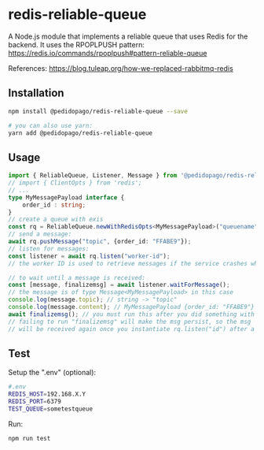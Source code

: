 # redis-reliable-queue
A Node.js module that implements a reliable queue that uses Redis for the backend.
It uses the RPOPLPUSH pattern:
https://redis.io/commands/rpoplpush#pattern-reliable-queue

References:
https://blog.tuleap.org/how-we-replaced-rabbitmq-redis

## Installation 
```sh
npm install @pedidopago/redis-reliable-queue --save

# you can also use yarn:
yarn add @pedidopago/redis-reliable-queue
```

## Usage
```typescript
import { ReliableQueue, Listener, Message } from '@pedidopago/redis-reliable-queue';
// import { ClientOpts } from 'redis';
// ...
type MyMessagePayload interface {
    order_id : string;
}
// create a queue with exis
const rq = ReliableQueue.newWithRedisOpts<MyMessagePayload>("queuename", 6379,"redis-host.pedidopago.com.br");
// send a message:
await rq.pushMessage("topic", {order_id: "FFABE9"});
// listen for messages:
const listener = await rq.listen("worker-id");
// the worker ID is used to retrieve messages if the service crashes while reading messages.

// to wait until a message is received:
const [message, finalizemsg] = await listener.waitForMessage();
// the message is of type Message<MyMessagePayload> in this case
console.log(message.topic); // string -> "topic"
console.log(message.content); // MyMessagePayload {order_id: "FFABE9"}
await finalizemsg(); // you must run this after you did something with msg successfully
// failing to run "finalizemsg" will make the msg persist, so the msg
// will be received again once you instantiate rq.listen("id") after a restart
```

## Test

Setup the ".env" (optional):
```sh
#.env
REDIS_HOST=192.168.X.Y
REDIS_PORT=6379
TEST_QUEUE=sometestqueue
```

Run:
```sh
npm run test
```